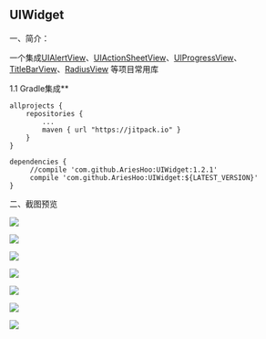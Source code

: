 UIWidget
--------------------------
一、简介：

一个集成[UIAlertView](https://github.com/AriesHoo/UIAlertView)、[UIActionSheetView](https://github.com/AriesHoo/UIActionSheetView)、[UIProgressView](https://github.com/AriesHoo/UIProgressView)、[TitleBarView](https://github.com/AriesHoo/TitleBarView)、[RadiusView](https://github.com/AriesHoo/RadiusView)
等项目常用库

1.1 Gradle集成**

```
allprojects {
    repositories {
        ...
        maven { url "https://jitpack.io" }
    }
}
```

```
dependencies {
     //compile 'com.github.AriesHoo:UIWidget:1.2.1'
     compile 'com.github.AriesHoo:UIWidget:${LATEST_VERSION}'
}
```
二、截图预览

![](https://github.com/AriesHoo/UIWidget/blob/master/screenshot/00.png)

![](https://github.com/AriesHoo/UIWidget/blob/master/screenshot/01.png)

![](https://github.com/AriesHoo/UIWidget/blob/master/screenshot/02.png)

![](https://github.com/AriesHoo/UIWidget/blob/master/screenshot/03.png)

![](https://github.com/AriesHoo/UIWidget/blob/master/screenshot/04.png)

![](https://github.com/AriesHoo/UIWidget/blob/master/screenshot/05.png)

![](https://github.com/AriesHoo/UIWidget/blob/master/screenshot/06.png)
